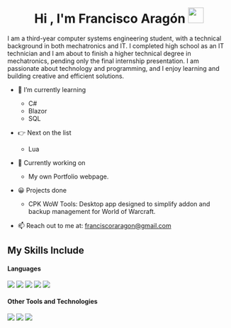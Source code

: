 <h1 align="center"><b>Hi , I'm Francisco Aragón </b><img src="https://media.giphy.com/media/hvRJCLFzcasrR4ia7z/giphy.gif" width="35"></h1>
<!--  -->

I am a third-year computer systems engineering student, with a technical background in both mechatronics and IT. I completed high school as an IT technician and I am about to finish a higher technical degree in mechatronics, pending only the final internship presentation. I am passionate about technology and programming, and I enjoy learning and building creative and efficient solutions.


- 🌱 I’m currently learning
  - C#
  - Blazor
  - SQL
- 👉 Next on the list
  - Lua
  
- 🔨 Currently working on
  - My own Portfolio webpage. 
  
- 😀 Projects done
  - CPK WoW Tools: Desktop app designed to simplify addon and backup management for World of Warcraft.
    
- 📫 Reach out to me at: <a href="franciscoraragon@gmail.com">franciscoraragon@gmail.com</a>


## My Skills Include

<h4> Languages </h4>
<span> 
  <img src="https://img.shields.io/badge/HTML5-E34F26?style=for-the-badge&logo=html5&logoColor=white">
  <img src="https://img.shields.io/badge/CSS3-1572B6?style=for-the-badge&logo=css3&logoColor=white">
  <img src="https://img.shields.io/badge/c++-%2300599C.svg?style=for-the-badge&logo=c%2B%2B&logoColor=white">
  <img src= "https://img.shields.io/badge/c%23-%23239120.svg?style=for-the-badge&logo=csharp&logoColor=white">
  <img src= "https://img.shields.io/badge/-Arduino-00979D?style=for-the-badge&logo=Arduino&logoColor=white">
 
</span>

<h4> Other Tools and Technologies </h4>

<span>
  <img src="https://img.shields.io/badge/Git-F05032?style=for-the-badge&logo=git&logoColor=white">
  <img src="https://img.shields.io/badge/github-%23121011.svg?style=for-the-badge&logo=github&logoColor=white">
  <img src="https://img.shields.io/badge/sqlite-%2307405e.svg?style=for-the-badge&logo=sqlite&logoColor=white">

  
  

</span>


